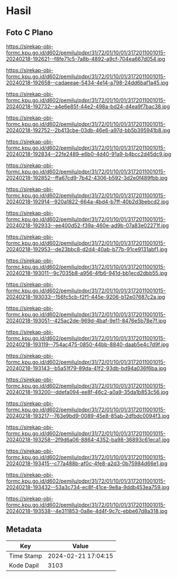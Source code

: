 # Hasil

## Foto C Plano

https://sirekap-obj-formc.kpu.go.id/d602/pemilu/pdpr/31/72/01/10/01/3172011001015-20240218-192621--f8fe71c5-7a8b-4892-a9cf-704ea667d054.jpg

https://sirekap-obj-formc.kpu.go.id/d602/pemilu/pdpr/31/72/01/10/01/3172011001015-20240218-192658--cadaeeae-5434-4e14-a798-24dd6baf1a45.jpg

https://sirekap-obj-formc.kpu.go.id/d602/pemilu/pdpr/31/72/01/10/01/3172011001015-20240218-192732--a4e6e85f-44e2-498a-bd24-d4ea9f7bac38.jpg

https://sirekap-obj-formc.kpu.go.id/d602/pemilu/pdpr/31/72/01/10/01/3172011001015-20240218-192752--2b413cbe-03db-46e6-a97d-bb5b395941b8.jpg

https://sirekap-obj-formc.kpu.go.id/d602/pemilu/pdpr/31/72/01/10/01/3172011001015-20240218-192834--22fe2489-e6b0-4d40-91a9-b4bcc2d45dc9.jpg

https://sirekap-obj-formc.kpu.go.id/d602/pemilu/pdpr/31/72/01/10/01/3172011001015-20240218-192852--ffa67cd9-7b42-4306-b592-3d2e0f489fbb.jpg

https://sirekap-obj-formc.kpu.go.id/d602/pemilu/pdpr/31/72/01/10/01/3172011001015-20240218-192914--920a1822-664a-4bd4-b7ff-40b2d3bebcd2.jpg

https://sirekap-obj-formc.kpu.go.id/d602/pemilu/pdpr/31/72/01/10/01/3172011001015-20240218-192933--ee400d52-f39a-460e-ad9b-07a83e02271f.jpg

https://sirekap-obj-formc.kpu.go.id/d602/pemilu/pdpr/31/72/01/10/01/3172011001015-20240218-192953--de23bbc8-d2d4-40ab-b77b-91ce9131abf1.jpg

https://sirekap-obj-formc.kpu.go.id/d602/pemilu/pdpr/31/72/01/10/01/3172011001015-20240218-193011--9c7035b8-a956-4fb6-941d-bb1ecd2dbb55.jpg

https://sirekap-obj-formc.kpu.go.id/d602/pemilu/pdpr/31/72/01/10/01/3172011001015-20240218-193033--156fc5cb-f2f1-445e-9206-b12e07687c2a.jpg

https://sirekap-obj-formc.kpu.go.id/d602/pemilu/pdpr/31/72/01/10/01/3172011001015-20240218-193051--425ac2de-969d-4baf-9e11-8476e5b78e7f.jpg

https://sirekap-obj-formc.kpu.go.id/d602/pemilu/pdpr/31/72/01/10/01/3172011001015-20240218-193119--754ac475-0850-44bb-8840-daab5e4c7d9f.jpg

https://sirekap-obj-formc.kpu.go.id/d602/pemilu/pdpr/31/72/01/10/01/3172011001015-20240218-193143--b5a51f79-89da-41f2-93db-bd94a036f6ba.jpg

https://sirekap-obj-formc.kpu.go.id/d602/pemilu/pdpr/31/72/01/10/01/3172011001015-20240218-193200--ddefa094-ee8f-46c2-a0a9-35da1b853c56.jpg

https://sirekap-obj-formc.kpu.go.id/d602/pemilu/pdpr/31/72/01/10/01/3172011001015-20240218-193217--763e9bd9-0089-45e8-85ab-2dfbdc0094f3.jpg

https://sirekap-obj-formc.kpu.go.id/d602/pemilu/pdpr/31/72/01/10/01/3172011001015-20240218-193258--2f9d6a06-8864-4352-ba98-36893c61eca1.jpg

https://sirekap-obj-formc.kpu.go.id/d602/pemilu/pdpr/31/72/01/10/01/3172011001015-20240218-193415--c77a488b-af0c-4fe8-a2d3-0b75984d66e1.jpg

https://sirekap-obj-formc.kpu.go.id/d602/pemilu/pdpr/31/72/01/10/01/3172011001015-20240218-193432--53a3c734-ec8f-41ce-9e8a-9ddb453ea759.jpg

https://sirekap-obj-formc.kpu.go.id/d602/pemilu/pdpr/31/72/01/10/01/3172011001015-20240218-193538--4e311853-0a8e-4d4f-9c7c-ebbe67d8a318.jpg


## Metadata

| Key        | Value               |
| ---------- | ------------------- |
| Time Stamp | 2024-02-21 17:04:15 |
| Kode Dapil | 3103                |



